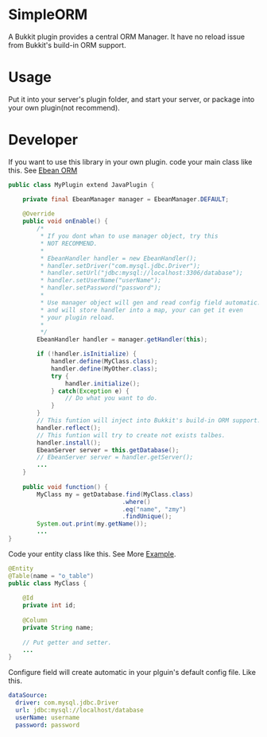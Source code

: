 # SimpleORM
A Bukkit plugin provides a central ORM Manager. It have no reload issue from
Bukkit's build-in ORM support.

# Usage
Put it into your server's plugin folder, and start your server,
or package into your own plugin(not recommend).

# Developer
If you want to use this library in your own plugin. code your main
class like this. See [Ebean ORM](http://avaje.org/ebean/documentation.html)
```java
public class MyPlugin extend JavaPlugin {

    private final EbeanManager manager = EbeanManager.DEFAULT;
    
    @Override
    public void onEnable() {
        /*
         * If you dont whan to use manager object, try this
         * NOT RECOMMEND.
         *
         * EbeanHandler handler = new EbeanHandler();
         * handler.setDriver("com.mysql.jdbc.Driver");
         * handler.setUrl("jdbc:mysql://localhost:3306/database");
         * handler.setUserName("userName");
         * handler.setPassword("password");
         *
         * Use manager object will gen and read config field automatic.
         * and will store handler into a map, your can get it even
         * your plugin reload.
         *
         */
        EbeanHandler handler = manager.getHandler(this);

        if (!handler.isInitialize) {
            handler.define(MyClass.class);
            handler.define(MyOther.class);
            try {
                handler.initialize();
            } catch(Exception e) {
                // Do what you want to do.
            }
        }
        // This funtion will inject into Bukkit's build-in ORM support.
        handler.reflect();
        // This funtion will try to create not exists talbes.
        handler.install();
        EbeanServer server = this.getDatabase();
        // EbeanServer server = handler.getServer();
        ...
    }
    
    public void function() {
        MyClass my = getDatabase.find(MyClass.class)
                                .where()
                                .eq("name", "zmy")
                                .findUnique();
        System.out.print(my.getName());
        ...
}
```
Code your entity class like this. See More [Example](https://github.com/ebean-orm/avaje-ebeanorm-examples/tree/master/a-basic/src/main/java/org/example/domain).
```java
@Entity
@Table(name = "o_table")
public class MyClass {
    
    @Id
    private int id;
    
    @Column
    private String name;
    
    // Put getter and setter.
    ...
}
```
Configure field will create automatic in your plguin's default config file.
Like this.
```yaml
dataSource:
  driver: com.mysql.jdbc.Driver
  url: jdbc:mysql://localhost/database
  userName: username
  password: password
```
